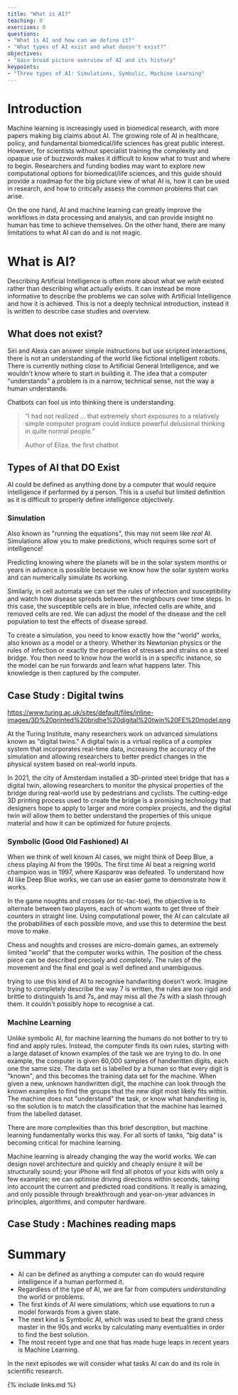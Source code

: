 ```yaml
---
title: "What is AI?"
teaching: 0
exercises: 0
questions:
- "What is AI and how can we define it?"
- "What types of AI exist and what doesn't exist?"
objectives:
- "Gain broad picture overview of AI and its history"
keypoints:
- "Three types of AI: Simulations, Symbolic, Machine Learning"
---
```


# Introduction

Machine learning is increasingly used in biomedical research, with more papers making big claims about AI. The growing role of AI in healthcare, policy, and fundamental biomedical/life sciences has great public interest. However, for scientists without specialist training the complexity and opaque use of buzzwords makes it difficult to know what to trust and where to begin. Researchers and funding bodies may want to explore new computational options for biomedical/life sciences, and this guide should provide a roadmap for the big picture view of what AI is, how it can be used in research, and how to critically assess the common problems that can arise. 

On the one hand, AI and machine learning can greatly improve the workflows in data processing and analysis, and can provide insight no human has time to achieve themselves. On the other hand, there are many limitations to what AI can do and is not magic. 



# What is AI?

 

Describing Artificial Intelligence is often more about what we *wish* existed rather than describing what actually exists. It can instead be more informative to describe the problems we can solve with Artificial Intelligence and how it is achieved. This is not a deeply technical introduction, instead it is written to describe case studies and overview. 

## What does not exist?

Siri and Alexa can answer simple instructions but use scripted interactions, there is not an understanding of the world like fictional intelligent robots. There is currently nothing close to Artificial General Intelligence, and we wouldn't know where to start in building it. The idea that a computer "understands" a problem is in a  narrow, technical sense, not the way a human understands. 

Chatbots can fool us into thinking there is understanding. 

> “I had not realized ... that extremely short exposures to a relatively simple computer program could induce powerful delusional thinking in quite normal people.”
>
> Author of Eliza, the first chatbot

## Types of AI that DO Exist

AI could be defined as anything done by a computer that would require intelligence if performed by a person. This is a useful but limited definition as it is difficult to properly define intelligence objectively. 

### Simulation

Also known as "running the equations", this may not seem like *real* AI. Simulations allow you to make predictions, which requires some sort of intelligence!

Predicting knowing where the planets will be in the solar system months or years in advance is possible because we know how the solar system works and can numerically simulate its working. 

Similarly, in cell automata we can set the rules of infection and susceptibility and watch how disease spreads between the neighbours over time steps. In this case, the susceptible cells are in blue, infected cells are white, and removed cells are red. We can adjust the model of the disease and the cell population to test the effects of disease spread. 

To create a simulation, you need to know exactly how the "world" works, also known as a model or a theory. Whether its Newtonian physics or the rules of infection or exactly the properties of stresses and strains on a steel bridge. You then need to know how the world is in a specific instance, so the model can be run forwards and learn what happens later. This knowledge is then captured by the computer.  

## Case Study : Digital twins

https://www.turing.ac.uk/sites/default/files/inline-images/3D%20printed%20bridhe%20digital%20twin%20FE%20model.png

At the Turing Institute, many researchers work on advanced simulations known as "digital twins." A digital twin is a virtual replica of a complex system that incorporates real-time data, increasing the accuracy of the simulation and allowing researchers to better predict changes in the physical system based on real-world inputs.

In 2021, the city of Amsterdam installed a 3D-printed steel bridge that has a digital twin, allowing researchers to monitor the physical properties of the bridge during real-world use by pedestrians and cyclists. The cutting-edge 3D printing process used to create the bridge is a promising technology that designers hope to apply to larger and more complex projects, and the digital twin will allow them to better understand the properties of this unique material and how it can be optimized for future projects. 

### Symbolic (Good Old Fashioned) AI

When we think of well known AI cases, we might think of Deep Blue, a chess playing AI from the 1990s. The first time AI beat a reigning world champion was in 1997, where Kasparov was defeated. To understand how AI like Deep Blue works, we can use an easier game to demonstrate how it works. 

In the game noughts and crosses (or tic-tac-toe), the objective is to alternate between two players, each of whom wants to get three of their counters in straight line. Using computational power, the AI can calculate all the probabilities of each possible move, and use this to determine the best move to make. 

Chess and noughts and crosses are micro-domain games, an extremely limited "world" that the computer works within. The position of the chess piece can be described precisely and completely. The rules of the movement and the final end goal is well defined and unambiguous. 

trying to use this kind of AI to recognise handwriting doesn't work. Imagine trying to completely describe the way 7 is written, the rules are too rigid and brittle to distinguish 1s and 7s, and may miss all the 7s with a slash through them. It couldn't possibly hope to recognise a cat. 

### Machine Learning

Unlike symbolic AI, for machine learning the humans do not bother to try to find and apply rules. Instead, the computer finds its own rules, starting with a large dataset of known examples of the task we are trying to do. In one example, the computer is given 60,000 samples of handwritten digits, each one the same size. The data set is labelled by a human so that every digit is "known", and this becomes the training data set for the machine. When given a new, unknown handwritten digit, the machine can look through the known examples to find the groups that the new digit most likely fits within. The machine does not "understand" the task, or know what handwriting is, so the solution is to match the classification that the machine has learned from the labelled dataset.

There are more complexities than this brief description, but machine learning fundamentally works this way. For all sorts of tasks, "big data" is becoming critical for machine learning. 

Machine learning is already changing the way the world works. We can design novel architecture and quickly and cheaply ensure it will be structurally sound; your iPhone will find all photos of your kids with only a few examples; we can optimise driving directions within seconds, taking into account the current and predicted road conditions. It really is amazing, and only possible through breakthrough and year-on-year advances in principles, algorithms, and computer hardware.

## Case Study : Machines reading maps

# Summary

- AI can be defined as anything a computer can do would require intelligence if a human performed it. 
- Regardless of the type of AI, we are far from computers *understanding* the world or problems. 
- The first kinds of AI were simulations, which use equations to run a model forwards from a given state. 
- The next kind is Symbolic AI, which was used to beat the grand chess master in the 90s and works by calculating many eventualities in order to find the best solution. 
- The most recent type and one that has made huge leaps in recent years is Machine Learning.  

In the next episodes we will consider what tasks AI can do and its role in scientific research.

{% include links.md %}
